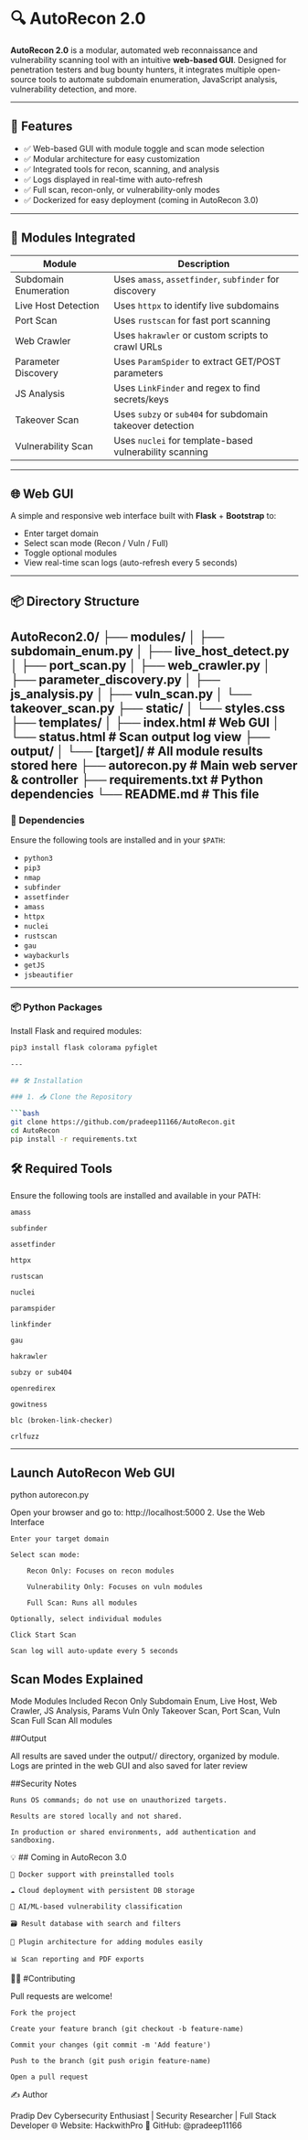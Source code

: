 # 🔍 AutoRecon 2.0

**AutoRecon 2.0** is a modular, automated web reconnaissance and vulnerability scanning tool with an intuitive **web-based GUI**. Designed for penetration testers and bug bounty hunters, it integrates multiple open-source tools to automate subdomain enumeration, JavaScript analysis, vulnerability detection, and more.

---

## 🚀 Features

- ✅ Web-based GUI with module toggle and scan mode selection
- ✅ Modular architecture for easy customization
- ✅ Integrated tools for recon, scanning, and analysis
- ✅ Logs displayed in real-time with auto-refresh
- ✅ Full scan, recon-only, or vulnerability-only modes
- ✅ Dockerized for easy deployment (coming in AutoRecon 3.0)

---

## 🧩 Modules Integrated

| Module                 | Description                                              |
|------------------------|----------------------------------------------------------|
| Subdomain Enumeration  | Uses `amass`, `assetfinder`, `subfinder` for discovery   |
| Live Host Detection    | Uses `httpx` to identify live subdomains                 |
| Port Scan              | Uses `rustscan` for fast port scanning                   |
| Web Crawler            | Uses `hakrawler` or custom scripts to crawl URLs         |
| Parameter Discovery    | Uses `ParamSpider` to extract GET/POST parameters        |
| JS Analysis            | Uses `LinkFinder` and regex to find secrets/keys         |
| Takeover Scan          | Uses `subzy` or `sub404` for subdomain takeover detection|
| Vulnerability Scan     | Uses `nuclei` for template-based vulnerability scanning  |

---

## 🌐 Web GUI

A simple and responsive web interface built with **Flask** + **Bootstrap** to:

- Enter target domain
- Select scan mode (Recon / Vuln / Full)
- Toggle optional modules
- View real-time scan logs (auto-refresh every 5 seconds)

---

## 📦 Directory Structure

AutoRecon2.0/
├── modules/
│ ├── subdomain_enum.py
│ ├── live_host_detect.py
│ ├── port_scan.py
│ ├── web_crawler.py
│ ├── parameter_discovery.py
│ ├── js_analysis.py
│ ├── vuln_scan.py
│ └── takeover_scan.py
├── static/
│ └── styles.css
├── templates/
│ ├── index.html # Web GUI
│ └── status.html # Scan output log view
├── output/
│ └── [target]/ # All module results stored here
├── autorecon.py # Main web server & controller
├── requirements.txt # Python dependencies
└── README.md # This file
---

### 🔗 Dependencies

Ensure the following tools are installed and in your `$PATH`:

- `python3`
- `pip3`
- `nmap`
- `subfinder`
- `assetfinder`
- `amass`
- `httpx`
- `nuclei`
- `rustscan`
- `gau`
- `waybackurls`
- `getJS`
- `jsbeautifier`

--- 

### 📦 Python Packages

Install Flask and required modules:

```bash
pip3 install flask colorama pyfiglet

---

## 🛠️ Installation

### 1. 📥 Clone the Repository

```bash
git clone https://github.com/pradeep11166/AutoRecon.git
cd AutoRecon
pip install -r requirements.txt

```

## 🛠️ Required Tools

Ensure the following tools are installed and available in your PATH:

    amass

    subfinder

    assetfinder

    httpx

    rustscan

    nuclei

    paramspider

    linkfinder

    gau

    hakrawler

    subzy or sub404

    openredirex

    gowitness

    blc (broken-link-checker)

    crlfuzz

---

## Launch AutoRecon Web GUI

python autorecon.py

Open your browser and go to: http://localhost:5000
2. Use the Web Interface

    Enter your target domain

    Select scan mode:

        Recon Only: Focuses on recon modules

        Vulnerability Only: Focuses on vuln modules

        Full Scan: Runs all modules

    Optionally, select individual modules

    Click Start Scan

    Scan log will auto-update every 5 seconds


## Scan Modes Explained

Mode	Modules Included
Recon   Only	Subdomain Enum, Live Host, Web Crawler, JS  Analysis, Params
Vuln    Only	Takeover Scan, Port Scan, Vuln Scan
Full    Scan	All modules


##Output

All results are saved under the output/<domain>/ directory, organized by module. Logs are printed in the web GUI and also saved for later review



##Security Notes

    Runs OS commands; do not use on unauthorized targets.

    Results are stored locally and not shared.

    In production or shared environments, add authentication and sandboxing.



💡 ## Coming in AutoRecon 3.0

    🐳 Docker support with preinstalled tools

    ☁️ Cloud deployment with persistent DB storage

    🧠 AI/ML-based vulnerability classification

    🗃️ Result database with search and filters

    🧩 Plugin architecture for adding modules easily

    📊 Scan reporting and PDF exports




🙋‍♂️ #Contributing

Pull requests are welcome!

    Fork the project

    Create your feature branch (git checkout -b feature-name)

    Commit your changes (git commit -m 'Add feature')

    Push to the branch (git push origin feature-name)

    Open a pull request



✍️ Author

Pradip Dev
Cybersecurity Enthusiast | Security Researcher | Full Stack Developer
🌐 Website: HackwithPro
🔗 GitHub: @pradeep11166